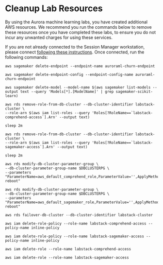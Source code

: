 # Cleanup Lab Resources

By using the Aurora machine learning labs, you have created additional AWS resources. We recommend you run the commands below to remove these resources once you have completed these labs, to ensure you do not incur any unwanted charges for using these services.  

If you are not already connected to the Session Manager workstation, please connect [following these instructions](/prereqs/connect/). Once connected, run the following commands:

```shell
aws sagemaker delete-endpoint --endpoint-name auroraml-churn-endpoint

aws sagemaker delete-endpoint-config --endpoint-config-name auroraml-churn-endpoint

aws sagemaker delete-model --model-name $(aws sagemaker list-models --output text --query 'Models[*].[ModelName]' | grep sagemaker-scikit-learn)

aws rds remove-role-from-db-cluster --db-cluster-identifier labstack-cluster \
--role-arn $(aws iam list-roles --query 'Roles[?RoleName==`labstack-comprehend-access`].Arn' --output text)

sleep 2m

aws rds remove-role-from-db-cluster --db-cluster-identifier labstack-cluster \
--role-arn $(aws iam list-roles --query 'Roles[?RoleName==`labstack-sagemaker-access`].Arn' --output text)

sleep 2m

aws rds modify-db-cluster-parameter-group \
--db-cluster-parameter-group-name $DBCLUSTERPG \
--parameters "ParameterName=aws_default_comprehend_role,ParameterValue='',ApplyMethod=pending-reboot"

aws rds modify-db-cluster-parameter-group \
--db-cluster-parameter-group-name $DBCLUSTERPG \
--parameters "ParameterName=aws_default_sagemaker_role,ParameterValue='',ApplyMethod=pending-reboot"

aws rds failover-db-cluster --db-cluster-identifier labstack-cluster

aws iam delete-role-policy --role-name labstack-comprehend-access --policy-name inline-policy

aws iam delete-role-policy --role-name labstack-sagemaker-access --policy-name inline-policy

aws iam delete-role --role-name labstack-comprehend-access

aws iam delete-role --role-name labstack-sagemaker-access
```
